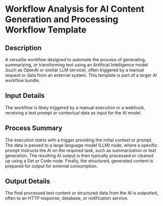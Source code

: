 # Workflow Analysis for AI Content Generation and Processing Workflow Template

## Description
A versatile workflow designed to automate the process of generating, summarizing, or transforming text using an Artificial Intelligence model (such as OpenAI or similar LLM service), often triggered by a manual request or data from an external system. This template is part of a larger AI workflow bundle.

## Input Details
The workflow is likely triggered by a manual execution or a webhook, receiving a text prompt or contextual data as input for the AI model.

## Process Summary
The execution starts with a trigger providing the initial context or prompt. The data is passed to a large language model (LLM) node, where a specific prompt instructs the AI on the required task, such as summarization or text generation. The resulting AI output is then typically processed or cleaned up using a Set or Code node. Finally, the structured, generated content is prepared for output for external consumption.

## Output Details
The final processed text content or structured data from the AI is outputted, often to an HTTP response, database, or notification service.
